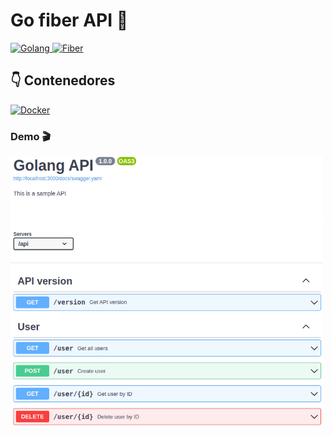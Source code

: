 # Go fiber API 🔄

<div>
  <a href="https://go.dev/" target="_blank">
    <img
      src="https://img.shields.io/badge/v1.22-gray?style=flat&logo=go&logoColor=white&label=Golang&labelColor=79D4FD"
      alt="Golang"
    />
  </a>
  <a href="https://gofiber.io/" target="_blank">
    <img
      src="https://img.shields.io/badge/v2.52.4-gray?style=flat&logo=fiber&label=Fiber&labelColor=00acd7"
      alt="Fiber"
    />
  </a>
</div>

## 👇 Contenedores

<a href="README.docker.md">
  <img
    src="https://img.shields.io/badge/Docker-086dd7?style=for-the-badge&logoColor=white&logo=docker"
    alt="Docker"
  />
</a>
</a>

### Demo 🎬

<img width="500" src="./demo/demo.png"/>
